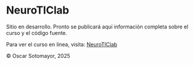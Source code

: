 # NeuroTIClab

Sitio en desarrollo. Pronto se publicará aquí información completa sobre el curso y el código fuente.

Para ver el curso en línea, visita: [NeuroTIClab](https://neuroticlab.com)

© Oscar Sotomayor, 2025